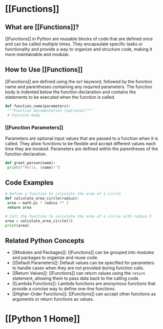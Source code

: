 # [[Functions]]

## What are [[Functions]]?
 [[Functions]] in Python are reusable blocks of code that are defined once and can be called multiple times. They encapsulate specific tasks or functionality and provide a way to organize and structure code, making it more maintainable and modular.

## How to Use [[Functions]]
 [[Functions]] are defined using the `def` keyword, followed by the function name and parentheses containing any required parameters. The function body is indented below the function declaration and contains the statements to be executed when the function is called.

```python
def function_name(parameters):
 """Function documentation (optional)"""
 # Function body
```

### [[Function Parameters]]
Parameters are optional input values that are passed to a function when it is called. They allow functions to be flexible and accept different values each time they are invoked. Parameters are defined within the parentheses of the function declaration.

```python
def greet_person(name):
 print(f"Hello, {name}!")
```

## Code Examples
```python
# Define a function to calculate the area of a circle
def calculate_area_circle(radius):
 area = math.pi * radius ** 2
 return area

# Call the function to calculate the area of a circle with radius 5
area = calculate_area_circle(5)
print(area)
```

## Related Python Concepts

- [[Modules and Packages]]: [[Functions]] can be grouped into modules and packages to organize and reuse code.
- [[Default Parameters]]: Default values can be specified for parameters to handle cases when they are not provided during function calls.
- [[Return Values]]: [[Functions]] can return values using the `return` statement, allowing them to pass data back to the calling code.
- [[Lambda Functions]]: Lambda functions are anonymous functions that provide a concise way to define one-line functions.
- [[Higher-Order Functions]]: [[Functions]] can accept other functions as arguments or return functions as values.
# [[Python 1 Home]]
